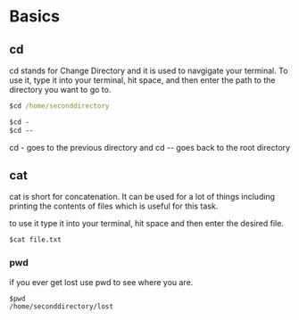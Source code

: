 # Basics

## cd

cd stands for Change Directory and it is used to navgigate your terminal.
To use it, type it into your terminal, hit space, and then enter the path to the directory you want to go to.

```cmd
$cd /home/seconddirectory
```

```cmd
$cd -
$cd --
```
cd - goes to the previous directory 
and cd -- goes back to the root directory

## cat 
cat is short for concatenation. It can be used for a lot of things including printing the contents of files which is useful for this task.

to use it type it into your terminal, hit space and then enter the desired file.

```cmd
$cat file.txt
```

### pwd

if you ever get lost use pwd to see where you are.

```cmd
$pwd
/home/seconddirectory/lost
```
